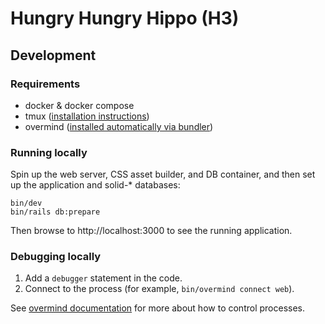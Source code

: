 # Hungry Hungry Hippo (H3)

## Development

### Requirements

* docker & docker compose
* tmux ([installation instructions](https://github.com/tmux/tmux#installation))
* overmind ([installed automatically via bundler](https://github.com/DarthSim/overmind/tree/master/packaging/rubygems#installation-with-rails))

### Running locally

Spin up the web server, CSS asset builder, and DB container, and then set up the application and solid-* databases:

```shell
bin/dev
bin/rails db:prepare
```

Then browse to http://localhost:3000 to see the running application.

### Debugging locally

1. Add a `debugger` statement in the code.
2. Connect to the process (for example, `bin/overmind connect web`).

See [overmind documentation](https://github.com/DarthSim/overmind) for more about how to control processes.
